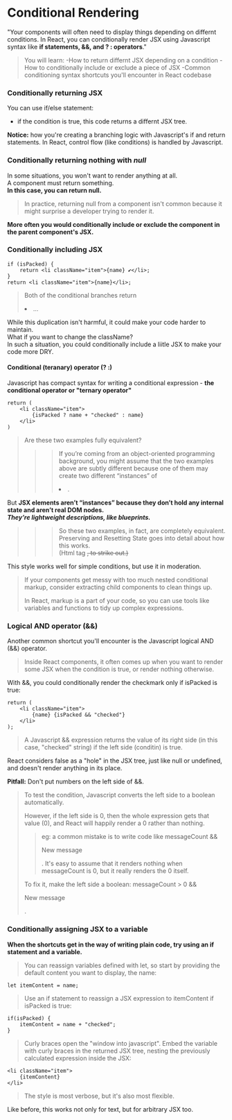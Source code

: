 # Conditional Rendering

"Your components will often need to display things depending on differnt conditions. In React, you can conditionally render JSX using Javascript syntax like **if statements, &&, and ? : operators**."

> You will learn:
> -How to return differnt JSX depending on a condition
> -How to conditionally include or exclude a piece of JSX
> -Common conditioning syntax shortcuts you'll encounter in React codebase

### Conditionally returning JSX

You can use if/else statement:

- if the condition is true, this code returns a differnt JSX tree.

**Notice:** how you're creating a branching logic with Javascript's if and return statements. In React, control flow (like conditions) is handled by Javascript.

### Conditionally returning nothing with _null_

In some situations, you won't want to render anything at all.  
A component must return something.  
**In this case, you can return null.**

> In practice, returning null from a component isn't common because it might surprise a developer trying to render it.

**More often you would conditionally include or exclude the component in the parent component's JSX.**

### Conditionally including JSX

    if (isPacked) {
        return <li className="item">{name} ✔</li>;
    }
    return <li className="item">{name}</li>;

> Both of the conditional branches return <li className="item">...</li>

While this duplication isn't harmful, it could make your code harder to maintain.  
What if you want to change the className?  
In such a situation, you could conditionally include a liitle JSX to make your code more DRY.

#### Conditional (teranary) operator (? :)

Javascript has compact syntax for writing a conditional expression - **the conditional operator or "ternary operator"**

    return (
        <li className="item">
            {isPacked ? name + "checked" : name}
        </li>
    )

> Are these two examples fully equivalent?
>
> > > If you’re coming from an object-oriented programming background, you might assume that the two examples above are subtly different because one of them may create two different “instances” of <li>.

But **JSX elements aren’t “instances” because they don’t hold any internal state and aren’t real DOM nodes.**  
**_They’re lightweight descriptions, like blueprints._**

> > > So these two examples, in fact, are completely equivalent. Preserving and Resetting State goes into detail about how this works.  
> > > (Html tag <del>, to strike out.)

This style works well for simple conditions, but use it in moderation.

> If your components get messy with too much nested conditional markup, consider extracting child components to clean things up.
>
> In React, markup is a part of your code, so you can use tools like variables and functions to tidy up complex expressions.

### Logical AND operator (&&)

Another common shortcut you'll encounter is the Javascript logical AND (&&) operator.

> Inside React components, it often comes up when you want to render some JSX when the condition is true, or render nothing otherwise.

With &&, you could conditionally render the checkmark only if isPacked is true:

    return (
        <li className="item">
            {name} {isPacked && "checked"}
        </li>
    );

> A Javascript && expression returns the value of its right side (in this case, "checked" string) if the left side (conditin) is true.

React considers false as a "hole" in the JSX tree, just like null or undefined, and doesn't render anything in its place.

**Pitfall:** Don't put numbers on the left side of &&.

> To test the condition, Javascript converts the left side to a boolean automatically.
>
> However, if the left side is 0, then the whole expression gets that value (0), and React will happily render a 0 rather than nothing.
>
> > eg: a common mistake is to write code like messageCount && <p>New message</p>. It's easy to assume that it renders nothing when messageCount is 0, but it really renders the 0 itself.
>
> To fix it, make the left side a boolean: messageCount > 0 && <p>New message</p>.

### Conditionally assigning JSX to a variable

**When the shortcuts get in the way of writing plain code, try using an if statement and a variable.**

> You can reassign variables defined with let, so start by providing the default content you want to display, the name:

    let itemContent = name;

> Use an if statement to reassign a JSX expression to itemContent if isPacked is true:

    if(isPacked) {
        itemContent = name + "checked";
    }

> Curly braces open the "window into javascript". Embed the variable with curly braces in the returned JSX tree, nesting the previously calculated expression inside the JSX:

    <li className="item">
        {itemContent}
    </li>

> The style is most verbose, but it's also most flexible.

Like before, this works not only for text, but for arbitrary JSX too.
